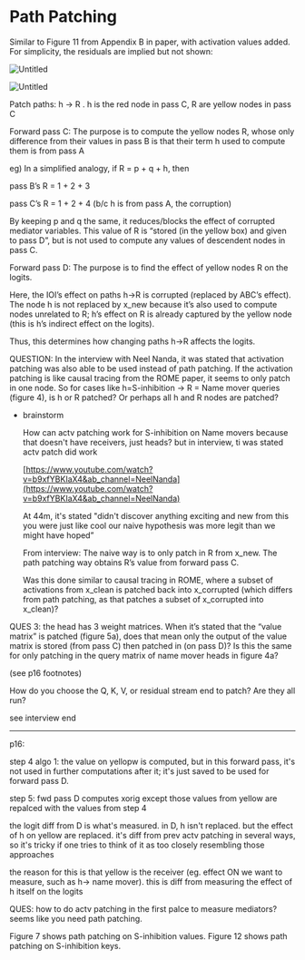 # Path Patching

Similar to Figure 11 from Appendix B in paper, with activation values added. For simplicity, the residuals are implied but not shown:

![Untitled](Path%20Patching%20a59abdccacb7474fb1bca54f7000d6cb/Untitled.png)

![Untitled](Path%20Patching%20a59abdccacb7474fb1bca54f7000d6cb/Untitled%201.png)

Patch paths: h → R . h is the red node in pass C, R are yellow nodes in pass C

Forward pass C: The purpose is to compute the yellow nodes R, whose only difference from their values in pass B is that their term h used to compute them is from pass A

eg) In a simplified analogy, if R = p + q + h, then 

pass B’s R = 1 + 2 + 3

pass C’s R = 1 + 2 + 4 (b/c h is from pass A, the corruption)

By keeping p and q the same, it reduces/blocks the effect of corrupted mediator variables. This value of R is “stored (in the yellow box) and given to pass D”, but is not used to compute any values of descendent nodes in pass C.

Forward pass D: The purpose is to find the effect of yellow nodes R on the logits. 

Here, the IOI’s effect on paths h→R is corrupted (replaced by ABC’s effect). The node h is not replaced by x_new because it’s also used to compute nodes unrelated to R; h’s effect on R is already captured by the yellow node (this is h’s indirect effect on the logits).

Thus, this determines how changing paths h→R affects the logits.

QUESTION: In the interview with Neel Nanda, it was stated that activation patching was also able to be used instead of path patching. If the activation patching is like causal tracing from the ROME paper, it seems to only patch in one node. So for cases like h=S-inhibition → R = Name mover queries (figure 4), is h or R patched? Or perhaps all h and R nodes are patched?

- brainstorm
    
    How can actv patching work for S-inhibition on Name movers because that doesn't have receivers, just heads? but in interview, ti was stated actv patch did work
    
    [https://www.youtube.com/watch?v=b9xfYBKIaX4&ab_channel=NeelNanda](https://www.youtube.com/watch?v=b9xfYBKIaX4&ab_channel=NeelNanda)
    
    At 44m, it's stated "didn't discover anything exciting and new from this you were just like cool our naive hypothesis was more legit than we might have hoped”
    
    From interview: The naive way is to only patch in R from x_new. The path patching way obtains R’s value from forward pass C.
    
    Was this done similar to causal tracing in ROME, where a subset of activations from x_clean is patched back into x_corrupted (which differs from path patching, as that patches a subset of x_corrupted into x_clean)?
    

QUES 3: the head has 3 weight matrices. When it’s stated that the “value matrix” is patched (figure 5a), does that mean only the output of the value matrix is stored (from pass C) then patched in (on pass D)? Is this the same for only patching in the query matrix of name mover heads in figure 4a?

(see p16 footnotes)

How do you choose the Q, K, V, or residual stream end to patch? Are they all run?

see interview end

---

p16:

step 4 algo 1: the value on yellopw is computed, but in this forward pass, it's not used in further computations after it; it's just saved to be used for forward pass D.

step 5: fwd pass D computes xorig except those values from yellow are repalced with the values from step 4

the logit diff from D is what's measured. in D, h isn't replaced. but the effect of h on yellow are replaced. it's diff from prev actv patching in several ways, so it's tricky if one tries to think of it as too closely resembling those approaches

the reason for this is that yellow is the receiver (eg. effect ON we want to measure, such as h-> name mover). this is diff from measuring the effect of h itself on the logits

QUES: how to do actv patching in the first palce to measure mediators? seems like you need path patching.

Figure 7 shows path patching on S-inhibition values. Figure 12 shows path patching on S-inhibition keys.